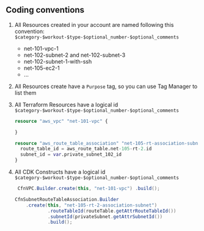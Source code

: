 ## Coding conventions

1) All Resources created in your account are named following this convention:
`$category-$workout-$type-$optional_number-$optional_comments`
   - net-101-vpc-1
   - net-102-subnet-2 and net-102-subnet-3
   - net-102-subnet-1-with-ssh
   - net-105-ec2-1
   - ...
2) All Resources create have a `Purpose` tag, so you can use Tag Manager to list them
3) All Terraform Resources have a logical id `$category-$workout-$type-$optional_number-$optional_comments`
    ```terraform
    resource "aws_vpc" "net-101-vpc" {
    
    }
    ```
    ```terraform
    resource "aws_route_table_association" "net-105-rt-association-subnet2" {
      route_table_id = aws_route_table.net-105-rt-2.id
      subnet_id = var.private_subnet_102_id
    }
    ```
   
4) All CDK Constructs have a logical id `$category-$workout-$type-$optional_number-$optional_comments`
    ```java
     CfnVPC.Builder.create(this, "net-101-vpc") .build();
    ```
    ```java
    CfnSubnetRouteTableAssociation.Builder
        .create(this, "net-105-rt-2-association-subnet")
                .routeTableId(routeTable.getAttrRouteTableId())
                .subnetId(privateSubnet.getAttrSubnetId())
                .build();
    ```
